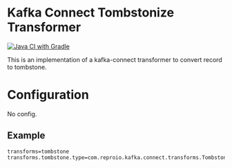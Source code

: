 # Kafka Connect Tombstonize Transformer

[![Java CI with Gradle](https://github.com/joker1007/kafka-connect-tombstonize-transformer/actions/workflows/build.yml/badge.svg)](https://github.com/joker1007/kafka-connect-tombstonize-transformer/actions/workflows/build.yml)

This is an implementation of a kafka-connect transformer to convert record to tombstone.

# Configuration

No config.


## Example

```properties
transforms=tombstone
transforms.tombstone.type=com.reproio.kafka.connect.transforms.Tombstonize
```
